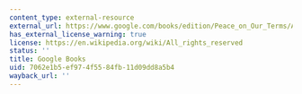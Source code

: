 ```yaml
---
content_type: external-resource
external_url: https://www.google.com/books/edition/Peace_on_Our_Terms/AlaXDwAAQBAJ?hl=en&gbpv=1
has_external_license_warning: true
license: https://en.wikipedia.org/wiki/All_rights_reserved
status: ''
title: Google Books
uid: 7062e1b5-ef97-4f55-84fb-11d09dd8a5b4
wayback_url: ''
---
```

